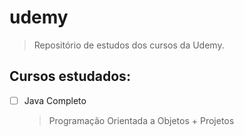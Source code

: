 # udemy

> Repositório de estudos dos cursos da Udemy.

## Cursos estudados:

- [ ] Java Completo
    > Programação Orientada a Objetos + Projetos
